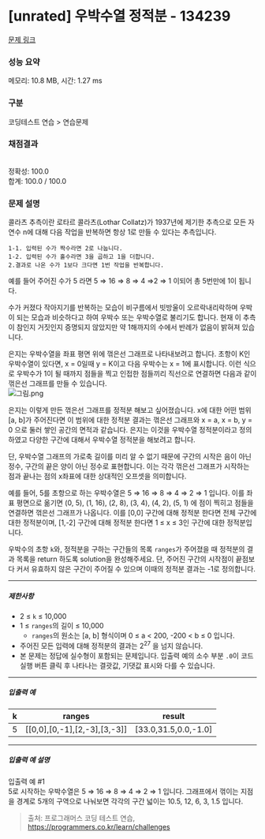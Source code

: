 # [unrated] 우박수열 정적분 - 134239 

[문제 링크](https://school.programmers.co.kr/learn/courses/30/lessons/134239#) 

### 성능 요약

메모리: 10.8 MB, 시간: 1.27 ms

### 구분

코딩테스트 연습 > 연습문제

### 채점결과

<br/>정확성: 100.0<br/>합계: 100.0 / 100.0

### 문제 설명

<p>콜라츠 추측이란 로타르 콜라츠(Lothar Collatz)가 1937년에 제기한 추측으로 모든 자연수 n에 대해 다음 작업을 반복하면 항상 1로 만들 수 있다는 추측입니다.</p>
<div class="highlight"><pre class="codehilite"><code>1-1. 입력된 수가 짝수라면 2로 나눕니다.
1-2. 입력된 수가 홀수라면 3을 곱하고 1을 더합니다.
2.결과로 나온 수가 1보다 크다면 1번 작업을 반복합니다.
</code></pre></div>
<p>예를 들어 주어진 수가 5 라면 5 ⇒ 16 ⇒ 8 ⇒ 4 ⇒2 ⇒ 1 이되어 총 5번만에 1이 됩니다.</p>

<p>수가 커졌다 작아지기를 반복하는 모습이 비구름에서 빗방울이 오르락내리락하며 우박이 되는 모습과 비슷하다고 하여 우박수 또는 우박수열로 불리기도 합니다. 현재 이 추측이 참인지 거짓인지 증명되지 않았지만 약 1해까지의 수에서 반례가 없음이 밝혀져 있습니다.</p>

<p>은지는 우박수열을 좌표 평면 위에 꺾은선 그래프로 나타내보려고 합니다. 초항이 K인 우박수열이 있다면, x = 0일때 y = K이고 다음 우박수는 x = 1에 표시합니다. 이런 식으로 우박수가 1이 될 때까지 점들을 찍고 인접한 점들끼리 직선으로 연결하면 다음과 같이 꺾은선 그래프를 만들 수 있습니다.<br>
<img src="https://grepp-programmers.s3.ap-northeast-2.amazonaws.com/files/production/2d71eb1d-3d66-4046-93ce-2e8b7586bb96/%EA%B7%B8%EB%A6%BC.png" title="" alt="그림.png"></p>

<p>은지는 이렇게 만든 꺾은선 그래프를 정적분 해보고 싶어졌습니다. x에 대한 어떤 범위 [a, b]가 주어진다면 이 범위에 대한 정적분 결과는 꺾은선 그래프와 x = a, x = b, y = 0 으로 둘러 쌓인 공간의 면적과 같습니다. 은지는 이것을 우박수열 정적분이라고 정의하였고 다양한 구간에 대해서 우박수열 정적분을 해보려고 합니다.</p>

<p>단, 우박수열 그래프의 가로축 길이를 미리 알 수 없기 때문에 구간의 시작은 음이 아닌 정수, 구간의 끝은 양이 아닌 정수로 표현합니다. 이는 각각 꺾은선 그래프가 시작하는 점과 끝나는 점의 x좌표에 대한 상대적인 오프셋을 의미합니다.</p>

<p>예를 들어, 5를 초항으로 하는 우박수열은 5 ⇒ 16 ⇒ 8 ⇒ 4 ⇒ 2 ⇒ 1 입니다. 이를 좌표 평면으로 옮기면 (0, 5), (1, 16), (2, 8), (3, 4), (4, 2), (5, 1) 에 점이 찍히고 점들을 연결하면 꺾은선 그래프가 나옵니다. 이를 [0,0] 구간에 대해 정적분 한다면 전체 구간에 대한 정적분이며, [1,-2] 구간에 대해 정적분 한다면 1 ≤ x ≤ 3인 구간에 대한 정적분입니다.</p>

<p>우박수의 초항 <code>k</code>와, 정적분을 구하는 구간들의 목록 <code>ranges</code>가 주어졌을 때 정적분의 결과 목록을 return 하도록 solution을 완성해주세요. 단, 주어진 구간의 시작점이 끝점보다 커서 유효하지 않은 구간이 주어질 수 있으며 이때의 정적분 결과는 -1로 정의합니다.</p>

<hr>

<h5>제한사항</h5>

<ul>
<li>2 ≤ <code>k</code> ≤ 10,000</li>
<li>1 ≤ <code>ranges</code>의 길이 ≤ 10,000

<ul>
<li><code>ranges</code>의 원소는 [a, b] 형식이며 0 ≤ a &lt; 200, -200 &lt; b ≤ 0 입니다.</li>
</ul></li>
<li>주어진 모든 입력에 대해 정적분의 결과는 2<sup>27</sup> 을 넘지 않습니다.</li>
<li>본 문제는 정답에 실수형이 포함되는 문제입니다. 입출력 예의 소수 부분 <code>.0</code>이 코드 실행 버튼 클릭 후 나타나는 결괏값, 기댓값 표시와 다를 수 있습니다.</li>
</ul>

<hr>

<h5>입출력 예</h5>
<table class="table">
        <thead><tr>
<th>k</th>
<th>ranges</th>
<th>result</th>
</tr>
</thead>
        <tbody><tr>
<td>5</td>
<td>[[0,0],[0,-1],[2,-3],[3,-3]]</td>
<td>[33.0,31.5,0.0,-1.0]</td>
</tr>
</tbody>
      </table>
<hr>

<h5>입출력 예 설명</h5>

<p>입출력 예 #1<br>
5로 시작하는 우박수열은 5 ⇒ 16 ⇒ 8 ⇒ 4 ⇒ 2 ⇒ 1 입니다. 그래프에서 꺾이는 지점을 경계로 5개의 구역으로 나눠보면 각각의 구간 넓이는 10.5, 12, 6, 3, 1.5 입니다.</p>


> 출처: 프로그래머스 코딩 테스트 연습, https://programmers.co.kr/learn/challenges